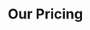 ---
title: "Our Pricing"
# watermark text
watermark: "Pricing"
# page header background image
page_header_image: "images/background/about.jpg"
# meta description
description : "Cupidatat non proident sunt culpa qui officia deserunt mollit <br> anim idest laborum sed ut perspiciatis."

layout: "pricing"
draft: false

pricing:
  subtitle : "Pricing table"
  title : "choose your plan"
  pricing_table:
  # pricing table loop
  - title : "Basic"
    price : "$49"
    unit : "month"
    description : "Best for small individuals"
    link : "#"
    services:
    - "Express Service"
    - "Customs Clearance"
    - "Time-Critical Services"
      
  # pricing table loop
  - title : "Professional"
    price : "$79"
    unit : "month"
    description : "Best for small individuals"
    link : "#"
    services:
    - "Express Service"
    - "Customs Clearance"
    - "Time-Critical Services"
      
  # pricing table loop
  - title : "Business"
    price : "$99"
    unit : "month"
    description : "Best for small individuals"
    link : "#"
    services:
    - "Express Service"
    - "Customs Clearance"
    - "Time-Critical Services"
---